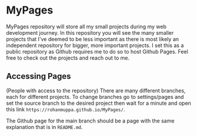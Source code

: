 # MyPages
MyPages repository will store all my small projects during my web development journey. In this repository you will see the many smaller projects that I've deemed to be less important as there is most likely an independent repository for bigger, more important projects. I set this as a public repository as Github requires me to do so to host Github Pages. Feel free to check out the projects and reach out to me.
## Accessing Pages
(People with access to the repository) There are many different branches, each for different projects. To change branches go to settings/pages and set the source branch to the desired project then wait for a minute and open this link `https://rohanmuppa.github.io/MyPages/`. 

The Github page for the main branch should be a page with the same explanation that is in `README.md`.
